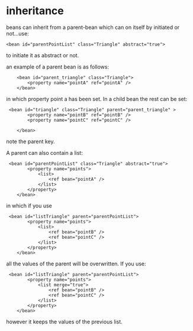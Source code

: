 # inheritance
beans can inherit from a parent-bean which can on itself by initiated or not...use:
```
<bean id="parentPointList" class="Triangle" abstract="true">
```

to initiate it as abstract or not.

an example of a parent bean is as follows:

```
    <bean id="parent_triangle" class="Triangle">
        <property name="pointA" ref="pointA" />
    </bean>
```

in which property point a has been set. In a child bean the rest can be set:
```
 <bean id="triangle" class="Triangle" parent="parent_triangle" >
        <property name="pointB" ref="pointB" />
        <property name="pointC" ref="pointC" />

    </bean>
```

note the parent key.

A parent can also contain a list:
```
 <bean id="parentPointList" class="Triangle" abstract="true">
        <property name="points">
            <list>
                <ref bean="pointA" />
            </list>
        </property>
    </bean>
```
in which if you use 
```
 <bean id="listTriangle" parent="parentPointList">
        <property name="points">
            <list>
                <ref bean="pointB" />
                <ref bean="pointC" />
            </list>
        </property>
    </bean>
```   
all the values of the parent will be overwritten. If you use:
```
 <bean id="listTriangle" parent="parentPointList">
        <property name="points">
            <list merge="true">
                <ref bean="pointB" />
                <ref bean="pointC" />
            </list>
        </property>
    </bean>
```    
however it keeps the values of the previous list.